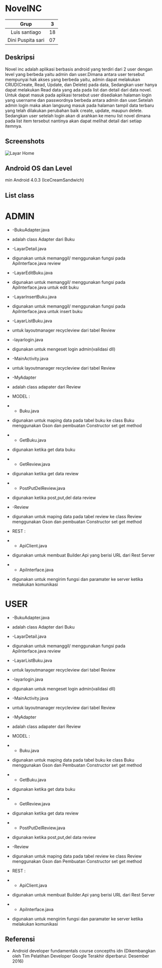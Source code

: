 # NovelNC
| Grup | 3 |
| :---------------: | :---------------:|
| Luis santiago | 18 |
| Dini Puspita sari | 07 |

## Deskripsi
Novel inc adalah aplikasi berbasis android yang terdiri dari 2 
 user dengan level yang berbeda yaitu admin dan user.Dimana antara 
 user tersebut mempunyai hak akses yang berbeda yaitu, admin dapat 
 melakukan CRUD(Create, Read, Update, dan Delete) pada data, Sedangkan 
 user hanya dapat melakukan Read data yang ada pada list dan detail dari data novel. 
 Untuk dapat masuk pada aplikasi tersebut user disediakan halaman login yang username dan 
 passwordnya berbeda antara admin dan user.Setelah admin login maka akan langsung masuk pada 
 halaman tampil data terbaru yang telah dilakukan perubahan baik create, update, maupun delete.
 Sedangkan user setelah login akan di arahkan ke menu list novel dimana pada list item tersebut 
 nantinya akan dapat melihat detail dari setiap itemnya.

## Screenshots
![Layar Home](http://echarlie.co/wp-content/uploads/salon-booking-app-hareesh-dribbble-salon-design-app.jpg)

## Android OS dan Level
min Android 4.0.3 (IceCreamSandwich)

## List class
# ADMIN

+ -BukuAdapter.java
+ adalah class Adapter dari Buku
+ -LayarDetail.java
+ digunakan untuk memanggil/ menggunakan fungsi pada ApiInterface.java review
+ -LayarEditBuku.java
+ digunakan untuk memanggil/ menggunakan fungsi pada ApiInterface.java untuk edit buku
+ -LayarInsertBuku.java
+ digunakan untuk memanggil/ menggunakan fungsi pada ApiInterface.java untuk insert buku
+ -LayarListBuku.java
+ untuk layoutmanager recycleview dari tabel Review 
+ -layarlogin.java
+ digunakan untuk mengeset login admin(validasi dll)
+ -MainActivity.java
+ untuk layoutmanager recycleview dari tabel Review 
+ -MyAdapter
+ adalah class adapater dari Review

+ MODEL :

+ - Buku.java
+ digunakan untuk maping data pada tabel buku ke class Buku menggunakan Gson dan pembuatan Constructor set get method 
+ - GetBuku.java
+ digunakan ketika get data buku
+ - GetReview.java
+ digunakan ketika get data review
+ - PostPutDelReview.java
+ digunakan ketika post,put,del data review
+ -Review
+ digunakan untuk maping data pada tabel review ke class Review menggunakan Gson dan pembuatan Constructor set get method 

+ REST :

+ - ApiClient.java 
+ digunakan untuk membuat Builder.Api yang berisi URL dari Rest Server
+ - ApiInterface.java
+ digunakan untuk mengirim fungsi dan paramater ke server ketika melakukan komunikasi

# USER

+ -BukuAdapter.java
+ adalah class Adapter dari Buku
+ -LayarDetail.java
+ digunakan untuk memanggil/ menggunakan fungsi pada ApiInterface.java review
+ -LayarListBuku.java
+ untuk layoutmanager recycleview dari tabel Review 
+ -layarlogin.java
+ digunakan untuk mengeset login admin(validasi dll)
+ -MainActivity.java
+ untuk layoutmanager recycleview dari tabel Review 
+ -MyAdapter
+ adalah class adapater dari Review

+ MODEL :

+ - Buku.java
+ digunakan untuk maping data pada tabel buku ke class Buku menggunakan Gson dan Pembuatan Constructor set get method 
+ - GetBuku.java
+ digunakan ketika get data buku
+ - GetReview.java
+ digunakan ketika get data review
+ - PostPutDelReview.java
+ digunakan ketika post,put,del data review
+ -Review
+ digunakan untuk maping data pada tabel review ke class Review menggunakan Gson dan Pembuatan Constructor set get method 

+ REST :

+ - ApiClient.java 
+ digunakan untuk membuat Builder.Api yang berisi URL dari Rest Server
+ - ApiInterface.java
+ digunakan untuk mengirim fungsi dan paramater ke server ketika melakukan komunikasi



## Referensi
+ Android developer fundamentals course concepths idn (Dikembangkan oleh Tim Pelatihan Developer Google
Terakhir diperbarui: Desember 2016)
